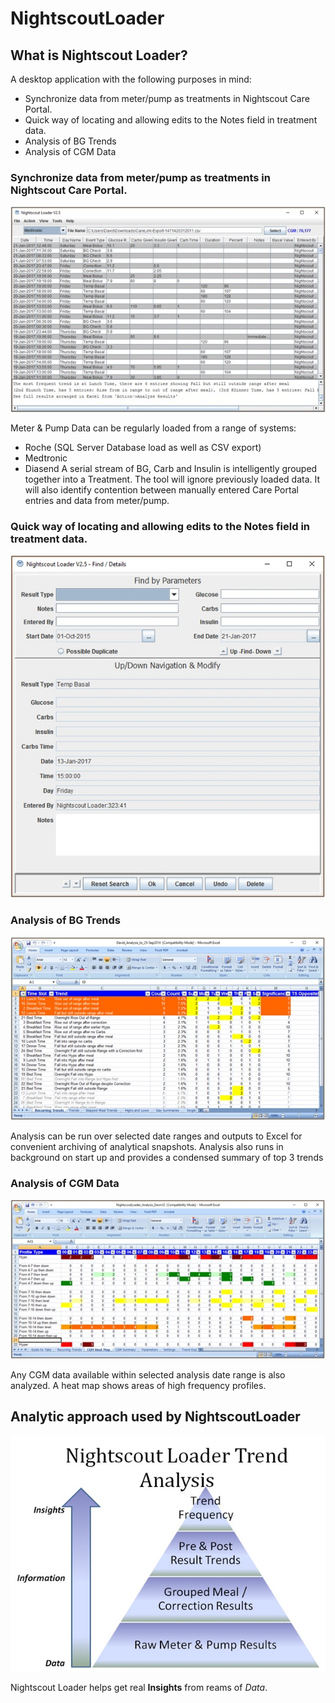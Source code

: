 # NightscoutLoader

## What is Nightscout Loader?

A desktop application with the following purposes in mind:

* Synchronize data from meter/pump as treatments in Nightscout Care Portal.
* Quick way of locating and allowing edits to the Notes field in treatment data.
* Analysis of BG Trends
* Analysis of CGM Data

### Synchronize data from meter/pump as treatments in Nightscout Care Portal.

![picture](resources/images/MainPage.jpg)

Meter & Pump Data can be regularly loaded from a range of systems:
  * Roche (SQL Server Database load as well as CSV export)
  * Medtronic
  * Diasend
A serial stream of BG, Carb and Insulin is intelligently grouped together into a Treatment.  The tool will ignore previously loaded data.  It will also identify contention between manually entered Care Portal entries and data from meter/pump.
  
### Quick way of locating and allowing edits to the Notes field in treatment data.

![picture](resources/images/FindModify.jpg)

### Analysis of BG Trends

![picture](resources/images/TreatmentTrendAnalysis.jpg)

Analysis can be run over selected date ranges and outputs to Excel for convenient archiving of analytical snapshots.
Analysis also runs in background on start up and provides a condensed summary of top 3 trends

### Analysis of CGM Data

![picture](resources/images/CGMTrendAnalysis.jpg)

Any CGM data available within selected analysis date range is also analyzed.  A heat map shows areas of high frequency profiles.

## Analytic approach used by NightscoutLoader

![picture](resources/images/TrendAnalysis.jpg)

Nightscout Loader helps get real **Insights** from reams of *Data*.


